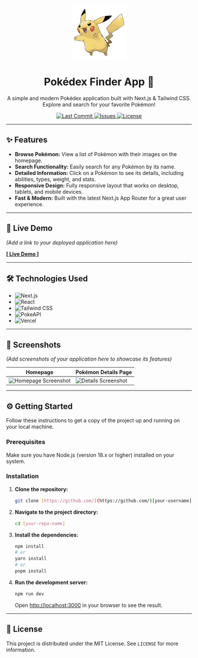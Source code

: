 <div align="center">
  <img src="https://raw.githubusercontent.com/PokeAPI/sprites/master/sprites/pokemon/other/official-artwork/25.png" width="150" />
  <h1>
    Pokédex Finder App 📖
  </h1>
  <p>
    A simple and modern Pokédex application built with Next.js & Tailwind CSS. <br /> Explore and search for your favorite Pokémon!
  </p>

  <!-- Badges -->
  <p>
    <a href="https://github.com/chumangkorn/nextjs-tailwindcss/graphs/commit-activity">
      <img src="https://img.shields.io/github/last-commit/chumangkorn/nextjs-tailwindcss?style=for-the-badge" alt="Last Commit">
    </a>
    <a href="https://github.com/chumangkorn/nextjs-tailwindcss/issues">
      <img src="https://img.shields.io/github/issues/chumangkorn/nextjs-tailwindcss?style=for-the-badge" alt="Issues">
    </a>
    <a href="https://github.com/chumangkorn/nextjs-tailwindcss/blob/main/LICENSE">
      <img src="https://img.shields.io/github/license/chumangkorn/nextjs-tailwindcss?style=for-the-badge" alt="License">
    </a>
  </p>

</div>

---

## ✨ Features

- **Browse Pokémon:** View a list of Pokémon with their images on the homepage.
- **Search Functionality:** Easily search for any Pokémon by its name.
- **Detailed Information:** Click on a Pokémon to see its details, including abilities, types, weight, and stats.
- **Responsive Design:** Fully responsive layout that works on desktop, tablets, and mobile devices.
- **Fast & Modern:** Built with the latest Next.js App Router for a great user experience.

---

## 🚀 Live Demo

*(Add a link to your deployed application here)*

[**[ Live Demo ]**](https://your-deployment-link.com)

---

## 🛠️ Technologies Used

- ![Next.js](https://img.shields.io/badge/Next.js-000000?style=for-the-badge&logo=nextdotjs&logoColor=white)
- ![React](https://img.shields.io/badge/React-20232A?style=for-the-badge&logo=react&logoColor=61DAFB)
- ![Tailwind CSS](https://img.shields.io/badge/Tailwind_CSS-38B2AC?style=for-the-badge&logo=tailwind-css&logoColor=white)
- ![PokeAPI](https://img.shields.io/badge/PokéAPI-EF5350?style=for-the-badge&logo=pokemon&logoColor=white)
- ![Vercel](https://img.shields.io/badge/Vercel-000000?style=for-the-badge&logo=vercel&logoColor=white)

---

## 📸 Screenshots

*(Add screenshots of your application here to showcase its features)*

| Homepage                                 | Pokémon Details Page                    |
| ---------------------------------------- | --------------------------------------- |
| ![Homepage Screenshot](https://placehold.co/600x400/2d3748/ffffff?text=Homepage) | ![Details Screenshot](https://placehold.co/600x400/2d3748/ffffff?text=Details+Page) |


---

## ⚙️ Getting Started

Follow these instructions to get a copy of the project up and running on your local machine.

### Prerequisites

Make sure you have Node.js (version 18.x or higher) installed on your system.

### Installation

1.  **Clone the repository:**
    ```bash
    git clone [https://github.com/](https://github.com/)[your-username]/[your-repo-name].git
    ```

2.  **Navigate to the project directory:**
    ```bash
    cd [your-repo-name]
    ```

3.  **Install the dependencies:**
    ```bash
    npm install
    # or
    yarn install
    # or
    pnpm install
    ```

4.  **Run the development server:**
    ```bash
    npm run dev
    ```

    Open [http://localhost:3000](http://localhost:3000) in your browser to see the result.

---

## 📜 License

This project is distributed under the MIT License. See `LICENSE` for more information.

